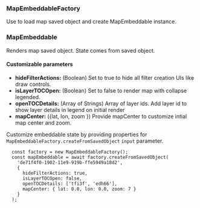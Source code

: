 ### MapEmbeddableFactory
Use to load map saved object and create MapEmbeddable instance.

### MapEmbeddable
Renders map saved object. State comes from saved object.

#### Customizable parameters
- **hideFilterActions:** (Boolean) Set to true to hide all filter creation UIs like draw controls.
- **isLayerTOCOpen:** (Boolean) Set to false to render map with collapse legended.
- **openTOCDetails:** (Array of Strings) Array of layer ids. Add layer id to show layer details in legend on initial render
- **mapCenter:** ({lat, lon, zoom }) Provide mapCenter to customize intial map center and zoom.


Customize embeddable state by providing properties for `MapEmbeddableFactory.createFromSavedObject` `input` parameter.

```
  const factory = new MapEmbeddableFactory();
  const mapEmbeddable = await factory.createFromSavedObject(
    'de71f4f0-1902-11e9-919b-ffe5949a18d2',
    {
      hideFilterActions: true,
      isLayerTOCOpen: false,
      openTOCDetails: ['tfi3f', 'edh66'],
      mapCenter: { lat: 0.0, lon: 0.0, zoom: 7 }
    }
  );
```
